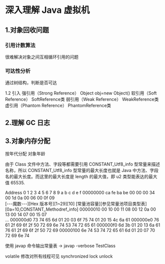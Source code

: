 # 深入理解 Java 虚拟机 #


## 1.对象回收问题 ##

### 引用计数算法 ###
很难解决对象之间互相循环引用的问题

### 可达性分析 ###
通过树结构，判断是否可达

1.2 引入 
强引用（Strong Reference）	Object obj=new Object()
软引用（Soft Reference）		SoftReference类
弱引用（Weak Reference）		WeakReference类
虚引用（Phantom Reference）	PhantomReference类


## 2.理解 GC 日志 ##

## 3.对象内存分配 ##
按年代分配
对象年龄

由于 Class 文件中方法、字段等都需要引用 CONSTANT_Utf8_info 型常量来描述名称，所以 CONSTANT_Utf8_info 型常量的最大长度也就是 Java 中方法、字段名的最大长度。而这里的最大长度是 length 的最大值，即 u2 类型能表达的最大值 65535.

Address		0  1  2  3  4  5  6  7  8  9  a  b  c  d  e  f
00000000	ca fe ba be 00 00 00 34 00 1d 0a 00 06 00 0f 09    
			[---魔数---][Hex  版本号][1~29][10]
									[常量池容量][参见常量池项目类型表]
											   [0a=10,CONSTANT_Methodref_info]
00000010	00 10 00 11 08 00 12 0a 00 13 00 14 07 00 15 07  
...
000000d0	73 74 65 6d 01 20 03 6f 75 74 01 20 15 4c 6a 61 
000000e0	76 61 2f 69 6f 2f 50 72 69 6e 74 53 74 72 65 61 
000000f0	6d 3b 01 20 13 6a 61 76 61 2f 69 6f 2f 50 72 69 
00000100	6e 74 53 74 72 65 61 6d 01 20 07 70 72 69 6e 74  

使用 javap 命令输出常量表
-> javap -verbose TestClass


volatile 修改对所有线程可见
synchronized
lock unlock